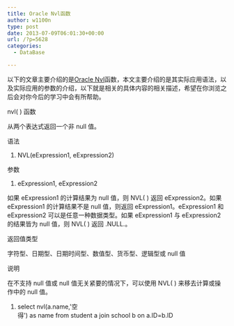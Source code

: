 ```yaml
---
title: Oracle Nvl函数
author: w1100n
type: post
date: 2013-07-09T06:01:30+00:00
url: /?p=5628
categories:
  - DataBase

---
```

以下的文章主要介绍的是[Oracle Nvl][1]函数，本文主要介绍的是其实际应用语法，以及实际应用的参数的介绍，以下就是相关的具体内容的相关描述，希望在你浏览之后会对你今后的学习中会有所帮助。

nvl( ) 函数

从两个表达式返回一个非 null 值。

语法

  1. NVL(eExpression1, eExpression2)

参数

  1. eExpression1, eExpression2

如果 eExpression1 的计算结果为 null 值，则 NVL( ) 返回 eExpression2。如果 eExpression1 的计算结果不是 null 值，则返回 eExpression1。eExpression1 和 eExpression2 可以是任意一种数据类型。如果 eExpression1 与 eExpression2 的结果皆为 null 值，则 NVL( ) 返回 .NULL.。

返回值类型

字符型、日期型、日期时间型、数值型、货币型、逻辑型或 null 值

说明

在不支持 null 值或 null 值无关紧要的情况下，可以使用 NVL( ) 来移去计算或操作中的 null 值。

  1. select nvl(a.name,'空得') as name from student a join school b on a.ID=b.ID

 [1]: http://database.51cto.com/art/200511/12457.htm